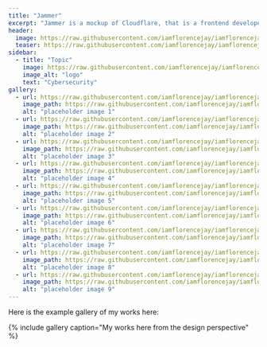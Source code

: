 ```yaml
---
title: "Jammer"
excerpt: "Jammer is a mockup of Cloudflare, that is a frontend developer tool for everyone."
header:
  image: https://raw.githubusercontent.com/iamflorencejay/iamflorencejay/florence-gh-pages/assets/img/mockups/jammer/thumbnail.jpg
  teaser: https://raw.githubusercontent.com/iamflorencejay/iamflorencejay/florence-gh-pages/assets/img/mockups/jammer/thumbnail.jpg
sidebar:
  - title: "Topic"
    image: https://raw.githubusercontent.com/iamflorencejay/iamflorencejay/florence-gh-pages/assets/img/mockups/jammer/Jammer9.png
    image_alt: "logo"
    text: "Cybersecurity"
gallery:
  - url: https://raw.githubusercontent.com/iamflorencejay/iamflorencejay/florence-gh-pages/assets/img/mockups/jammer/Jammer.png
    image_path: https://raw.githubusercontent.com/iamflorencejay/iamflorencejay/florence-gh-pages/assets/img/mockups/jammer/Jammer.png
    alt: "placeholder image 1"
  - url: https://raw.githubusercontent.com/iamflorencejay/iamflorencejay/florence-gh-pages/assets/img/mockups/jammer/Jammer2.png
    image_path: https://raw.githubusercontent.com/iamflorencejay/iamflorencejay/florence-gh-pages/assets/img/mockups/jammer/Jammer2.png
    alt: "placeholder image 2"
  - url: https://raw.githubusercontent.com/iamflorencejay/iamflorencejay/florence-gh-pages/assets/img/mockups/jammer/Jammer3.png
    image_path: https://raw.githubusercontent.com/iamflorencejay/iamflorencejay/florence-gh-pages/assets/img/mockups/jammer/Jammer3.png
    alt: "placeholder image 3"
  - url: https://raw.githubusercontent.com/iamflorencejay/iamflorencejay/florence-gh-pages/assets/img/mockups/jammer/Jammer4.png
    image_path: https://raw.githubusercontent.com/iamflorencejay/iamflorencejay/florence-gh-pages/assets/img/mockups/jammer/Jammer4.png
    alt: "placeholder image 4"
  - url: https://raw.githubusercontent.com/iamflorencejay/iamflorencejay/florence-gh-pages/assets/img/mockups/jammer/Jammer5.png
    image_path: https://raw.githubusercontent.com/iamflorencejay/iamflorencejay/florence-gh-pages/assets/img/mockups/jammer/Jammer5.png
    alt: "placeholder image 5"
  - url: https://raw.githubusercontent.com/iamflorencejay/iamflorencejay/florence-gh-pages/assets/img/mockups/jammer/Jammer6.png
    image_path: https://raw.githubusercontent.com/iamflorencejay/iamflorencejay/florence-gh-pages/assets/img/mockups/jammer/Jammer6.png
    alt: "placeholder image 6"
  - url: https://raw.githubusercontent.com/iamflorencejay/iamflorencejay/florence-gh-pages/assets/img/mockups/jammer/Jammer7.png
    image_path: https://raw.githubusercontent.com/iamflorencejay/iamflorencejay/florence-gh-pages/assets/img/mockups/jammer/Jammer7.png
    alt: "placeholder image 7"
  - url: https://raw.githubusercontent.com/iamflorencejay/iamflorencejay/florence-gh-pages/assets/img/mockups/jammer/Jammer8.png
    image_path: https://raw.githubusercontent.com/iamflorencejay/iamflorencejay/florence-gh-pages/assets/img/mockups/jammer/Jammer8.png
    alt: "placeholder image 8"
  - url: https://raw.githubusercontent.com/iamflorencejay/iamflorencejay/florence-gh-pages/assets/img/mockups/jammer/Jammer9.png
    image_path: https://raw.githubusercontent.com/iamflorencejay/iamflorencejay/florence-gh-pages/assets/img/mockups/jammer/Jammer9.png
    alt: "placeholder image 9"
---
```


Here is the example gallery of my works here:

{% include gallery caption="My works here from the design perspective" %}
